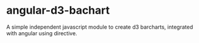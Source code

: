 # angular-d3-bachart
A simple independent javascript module to create d3 barcharts, integrated with angular using directive.
